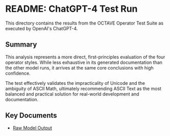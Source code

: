 # README: ChatGPT-4 Test Run

This directory contains the results from the OCTAVE Operator Test Suite as executed by OpenAI's ChatGPT-4.

## Summary

This analysis represents a more direct, first-principles evaluation of the four operator styles. While less exhaustive in its generated documentation than the other model runs, it arrives at the same core conclusions with high confidence.

The test effectively validates the impracticality of Unicode and the ambiguity of ASCII Math, ultimately recommending ASCII Text as the most balanced and practical solution for real-world development and documentation.

## Key Documents

- [Raw Model Output](./raw-output.md)


